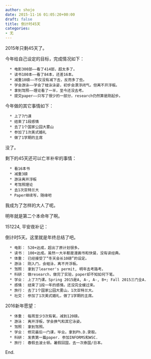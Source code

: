 ```yaml
---
author: shojo
date: 2015-11-16 01:05:20+00:00
draft: false
title: 倒计时45天
categories:
- 无
---
```


2015年只剩45天了。

今年给自己设定的目标，完成情况如下：




      * 电影300部——看了414部，超太多了。
      * 读书100本——看了84本，还差16本。
      * 减重10磅——不仅没有减下去，反而多了些。
      * 学会游泳——学会了蛙泳泳姿，初步会漂浮闭气。但离不开浮板。
      * 拿到驾照——理论看了一半，至今还没去考。
      * 提交paper——只写了很少的一部分，research仍然算是刚起步。


今年做的其它事情如下：


      * 上了7门课
      * 结束了1段感情
      * 去了1个国家公园大雾山
      * 参加了1次美式婚礼
      * 做了1学期的主席


没了。

剩下的45天还可以亡羊补牢的事情：


      * 看16本书
      * 减重3磅
      * 游泳离开浮板
      * 考驾照理论
      * 去1次亚特兰大
      * Paper继续写，随缘吧


我成为了怎样的大人了呢。

明年就是第二个本命年了啊。

<!-- more -->

151224, 平安夜补记：

倒计时5天。这里就是年终总结了吧。


      * 电影： 520+达成，超出了原计划很多。
      * 读书： 100+达成。虽然一大半都是漫画书和快餐，没有读经典。
      * 体重： 已经接受了“冬天会长10磅”的设定。
      * 游泳： 刚入门，会蛙泳，离不开浮板。
      * 驾照： 拿到了learner's permit, 明年去考路考。
      * 科研： 做research，做完了实验，paper却不知如何下笔。
      * 学业： 上了7门课。Spring 2015是A, A-, A-, B+; Fall 2015三门全A.
      * 感情： 结束了1段一年的感情。还没完全缓过来。
      * 旅行： 去了1个国家公园大雾山，1次亚特兰大。
      * 社交： 参加了1次美式婚礼，做了1学期的主席。


2016新年愿望：


      * 体重： 每周至少3次有氧，减到120磅。
      * 游泳： 离开浮板，学会换气和其它泳姿。
      * 驾照： 拿到驾照。
      * 学业： 修完最后一门课，毕业。拿到Ph.D.录取。
      * 科研： 发表第一篇paper. 参加INFORMS和WSC.
      * 旅行： 春假去波士顿。暑假回国，去一次泰国/日本。


End.

